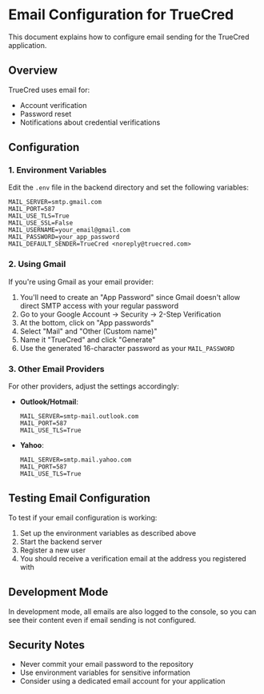 # Email Configuration for TrueCred

This document explains how to configure email sending for the TrueCred application.

## Overview

TrueCred uses email for:

- Account verification
- Password reset
- Notifications about credential verifications

## Configuration

### 1. Environment Variables

Edit the `.env` file in the backend directory and set the following variables:

```
MAIL_SERVER=smtp.gmail.com
MAIL_PORT=587
MAIL_USE_TLS=True
MAIL_USE_SSL=False
MAIL_USERNAME=your_email@gmail.com
MAIL_PASSWORD=your_app_password
MAIL_DEFAULT_SENDER=TrueCred <noreply@truecred.com>
```

### 2. Using Gmail

If you're using Gmail as your email provider:

1. You'll need to create an "App Password" since Gmail doesn't allow direct SMTP access with your regular password
2. Go to your Google Account → Security → 2-Step Verification
3. At the bottom, click on "App passwords"
4. Select "Mail" and "Other (Custom name)"
5. Name it "TrueCred" and click "Generate"
6. Use the generated 16-character password as your `MAIL_PASSWORD`

### 3. Other Email Providers

For other providers, adjust the settings accordingly:

- **Outlook/Hotmail**:

  ```
  MAIL_SERVER=smtp-mail.outlook.com
  MAIL_PORT=587
  MAIL_USE_TLS=True
  ```

- **Yahoo**:
  ```
  MAIL_SERVER=smtp.mail.yahoo.com
  MAIL_PORT=587
  MAIL_USE_TLS=True
  ```

## Testing Email Configuration

To test if your email configuration is working:

1. Set up the environment variables as described above
2. Start the backend server
3. Register a new user
4. You should receive a verification email at the address you registered with

## Development Mode

In development mode, all emails are also logged to the console, so you can see their content even if email sending is not configured.

## Security Notes

- Never commit your email password to the repository
- Use environment variables for sensitive information
- Consider using a dedicated email account for your application
